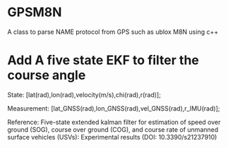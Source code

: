 # GPSM8N
A class to parse NAME protocol  from GPS such as ublox M8N using c++

# Add A five state EKF to filter the course angle

State: [lat(rad),lon(rad),velocity(m/s),chi(rad),r(rad)];

Measurement: [lat_GNSS(rad),lon_GNSS(rad),vel_GNSS(rad),r_IMU(rad)];

Reference: Five-state extended kalman filter for estimation of speed over ground (SOG), course over ground (COG), and course rate of unmanned surface vehicles (USVs): Experimental results (DOI: 10.3390/s21237910)
